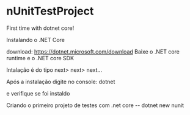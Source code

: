 # nUnitTestProject
First time with dotnet core! 

Instalando o .NET Core

download: https://dotnet.microsoft.com/download 
Baixe o .NET core runtime e o .NET core SDK

Intalação é do tipo next> next> next...

Após a instalação digite no console:
dotnet

e verifique se foi instaldo

Criando o primeiro projeto de testes com .net core
-- dotnet new nunit




